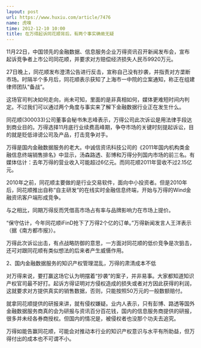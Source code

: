 ```yaml
---
layout: post
url: https://www.huxiu.com/article/7476
name: 虎嗅
time: 2012-12-10 10:00
title: 在万得起诉同花顺背后，有两个事实确凿无疑
---
```

11月22日，中国领先的金融数据、信息服务企业万得资讯召开新闻发布会，宣布起诉竞争者上市公司同花顺，并要求对方赔偿经济损失人民币9920万元。

27日晚上，同花顺发布澄清公告进行反击，宣称自己没有抄袭，并指责对方垄断市场。时隔半个多月后，同花顺表示获知了上海市一中院的立案通知，称正在组建律师团队“备战”。

这场官司判决如何走向，尚未可知，里面的是非真相如何，媒体更难短时间内判定。不过我们可以通过两个角度与事实来了解下金融数据行业正在发生什么。

同花顺(300033)公司董事会秘书朱志峰表示，万得公司此次诉讼是用法律手段达到商业目的。万得选择11月底行业续费高峰期，争夺市场的关键时刻提起诉讼，目的就是贬低诽谤公司及产品，打击竞争对手。

万得是国内金融数据服务的老大。中诚信资讯科技公司的《2011年国内机构类金融信息终端销售排名》中显示，汤森路透、彭博和万得分列国内市场的前三名。有媒体估计：去年万得的营业收入可能超过6亿元。而同花顺2011年营收不过2.15亿元。

2010年之前，同花顺主要做的是行业交易软件，面向中小投资者。但是2010年后，同花顺推出自称“自主研发”的在线实时金融信息终端，开始与万得的Wind金融资讯客户端形成竞争。

与之相比，同期万得反而凭借高市场占有率与品牌影响力在市场上提价。

“保守估计，今年同花顺iFinD抢下了万得2个亿的订单。”万得新闻发言人王洋表示（据《南方都市报》）。

万得此次诉讼出击，有点战略防御的意思，一方面对同花顺的低价竞争是次狙击，还可对跟同花顺有类似想法的后来者产生威慑作用。

2、国内金融数据服务的知识产权管理混乱，万得的肃清成本不低

对万得来说，要打赢这场它认为明摆着“抄袭”的案子，并非易事。大家都知道知识产权官司最不好打。起诉方得证明对方侵权造成的损失或者对方因此获得的利润，这就要求对方提供真实的销售数据，否则，只能按照50万元的一般数额赔付。

就拿同花顺提供的研报来讲，就有侵权嫌疑。业内人表示，只有彭博、路透等国外金融数据服务商真的会为研报与资讯百分百花钱，国内的信息服务商提供的研报，很多并未经各券商授权。但国内的情况是，被侵权者也没那个功夫去追究。

万得如能告赢同花顺，可能会对推动本行业的知识产权意识与水平有所助益，但万得付出的成本也不可谓不小。

